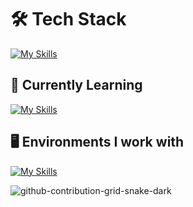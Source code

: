 <!--
**Mytafidou/Mytafidou** is a ✨ _special_ ✨ repository because its `README.md` (this file) appears on your GitHub profile.
Hi there 👋
Here are some ideas to get you started:

- 🔭 I’m currently working on ...
- 🌱 I’m currently learning ...
- 👯 I’m looking to collaborate on ...
- 🤔 I’m looking for help with ...
- 💬 Ask me about ...
- 📫 How to reach me: ...
- 😄 Pronouns: ...
- ⚡ Fun fact: ...
-->
# 🛠 Tech Stack

[![My Skills](https://skillicons.dev/icons?i=python,c,java,wordpress,matlab)](https://skillicons.dev)

## 🌱 Currently Learning

[![My Skills](https://skillicons.dev/icons?i=js,arduino,raspberrypi,swift)](https://skillicons.dev)

## 🖥️  Environments I work with

[![My Skills](https://skillicons.dev/icons?i=pycharm,clion,idea,vscode,apple,linux,windows)](https://skillicons.dev)

![github-contribution-grid-snake-dark](https://github.com/Mytafidou/Mytafidou/assets/115291539/699c49c0-444e-4eb9-b18b-11f63d091914)
